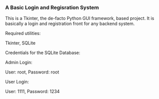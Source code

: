 ### A Basic Login and Regisration System


This is a Tkinter, the de-facto Python GUI framework, based project. It is basically a login and registration front for any backend system. 

Required utilities:

Tkinter, SQLite


Credentials for the SQLite Database:

Admin Login:

User: root, Password: root

User Login:

User: 1111, Password: 1234

